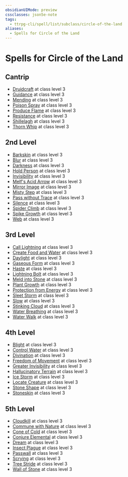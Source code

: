 ```yaml
---
obsidianUIMode: preview
cssclasses: json5e-note
tags:
  - ttrpg-cli/spell/list/subclass/circle-of-the-land
aliases:
  - Spells for Circle of the Land
---
```

# Spells for Circle of the Land

## Cantrip

- [Druidcraft](3-Mechanics/CLI/spells/druidcraft.md "PHB") at class level 3
- [Guidance](3-Mechanics/CLI/spells/guidance.md "PHB") at class level 3
- [Mending](3-Mechanics/CLI/spells/mending.md "PHB") at class level 3
- [Poison Spray](3-Mechanics/CLI/spells/poison-spray.md "PHB") at class level 3
- [Produce Flame](3-Mechanics/CLI/spells/produce-flame.md "PHB") at class level 3
- [Resistance](3-Mechanics/CLI/spells/resistance.md "PHB") at class level 3
- [Shillelagh](3-Mechanics/CLI/spells/shillelagh.md "PHB") at class level 3
- [Thorn Whip](3-Mechanics/CLI/spells/thorn-whip.md "PHB") at class level 3

## 2nd Level

- [Barkskin](3-Mechanics/CLI/spells/barkskin.md "PHB") at class level 3
- [Blur](3-Mechanics/CLI/spells/blur.md "PHB") at class level 3
- [Darkness](3-Mechanics/CLI/spells/darkness.md "PHB") at class level 3
- [Hold Person](3-Mechanics/CLI/spells/hold-person.md "PHB") at class level 3
- [Invisibility](3-Mechanics/CLI/spells/invisibility.md "PHB") at class level 3
- [Melf's Acid Arrow](3-Mechanics/CLI/spells/melfs-acid-arrow.md "PHB") at class level 3
- [Mirror Image](3-Mechanics/CLI/spells/mirror-image.md "PHB") at class level 3
- [Misty Step](3-Mechanics/CLI/spells/misty-step.md "PHB") at class level 3
- [Pass without Trace](3-Mechanics/CLI/spells/pass-without-trace.md "PHB") at class level 3
- [Silence](3-Mechanics/CLI/spells/silence.md "PHB") at class level 3
- [Spider Climb](3-Mechanics/CLI/spells/spider-climb.md "PHB") at class level 3
- [Spike Growth](3-Mechanics/CLI/spells/spike-growth.md "PHB") at class level 3
- [Web](3-Mechanics/CLI/spells/web.md "PHB") at class level 3

## 3rd Level

- [Call Lightning](3-Mechanics/CLI/spells/call-lightning.md "PHB") at class level 3
- [Create Food and Water](3-Mechanics/CLI/spells/create-food-and-water.md "PHB") at class level 3
- [Daylight](3-Mechanics/CLI/spells/daylight.md "PHB") at class level 3
- [Gaseous Form](3-Mechanics/CLI/spells/gaseous-form.md "PHB") at class level 3
- [Haste](3-Mechanics/CLI/spells/haste.md "PHB") at class level 3
- [Lightning Bolt](3-Mechanics/CLI/spells/lightning-bolt.md "PHB") at class level 3
- [Meld into Stone](3-Mechanics/CLI/spells/meld-into-stone.md "PHB") at class level 3
- [Plant Growth](3-Mechanics/CLI/spells/plant-growth.md "PHB") at class level 3
- [Protection from Energy](3-Mechanics/CLI/spells/protection-from-energy.md "PHB") at class level 3
- [Sleet Storm](3-Mechanics/CLI/spells/sleet-storm.md "PHB") at class level 3
- [Slow](3-Mechanics/CLI/spells/slow.md "PHB") at class level 3
- [Stinking Cloud](3-Mechanics/CLI/spells/stinking-cloud.md "PHB") at class level 3
- [Water Breathing](3-Mechanics/CLI/spells/water-breathing.md "PHB") at class level 3
- [Water Walk](3-Mechanics/CLI/spells/water-walk.md "PHB") at class level 3

## 4th Level

- [Blight](3-Mechanics/CLI/spells/blight.md "PHB") at class level 3
- [Control Water](3-Mechanics/CLI/spells/control-water.md "PHB") at class level 3
- [Divination](3-Mechanics/CLI/spells/divination.md "PHB") at class level 3
- [Freedom of Movement](3-Mechanics/CLI/spells/freedom-of-movement.md "PHB") at class level 3
- [Greater Invisibility](3-Mechanics/CLI/spells/greater-invisibility.md "PHB") at class level 3
- [Hallucinatory Terrain](3-Mechanics/CLI/spells/hallucinatory-terrain.md "PHB") at class level 3
- [Ice Storm](3-Mechanics/CLI/spells/ice-storm.md "PHB") at class level 3
- [Locate Creature](3-Mechanics/CLI/spells/locate-creature.md "PHB") at class level 3
- [Stone Shape](3-Mechanics/CLI/spells/stone-shape.md "PHB") at class level 3
- [Stoneskin](3-Mechanics/CLI/spells/stoneskin.md "PHB") at class level 3

## 5th Level

- [Cloudkill](3-Mechanics/CLI/spells/cloudkill.md "PHB") at class level 3
- [Commune with Nature](3-Mechanics/CLI/spells/commune-with-nature.md "PHB") at class level 3
- [Cone of Cold](3-Mechanics/CLI/spells/cone-of-cold.md "PHB") at class level 3
- [Conjure Elemental](3-Mechanics/CLI/spells/conjure-elemental.md "PHB") at class level 3
- [Dream](3-Mechanics/CLI/spells/dream.md "PHB") at class level 3
- [Insect Plague](3-Mechanics/CLI/spells/insect-plague.md "PHB") at class level 3
- [Passwall](3-Mechanics/CLI/spells/passwall.md "PHB") at class level 3
- [Scrying](3-Mechanics/CLI/spells/scrying.md "PHB") at class level 3
- [Tree Stride](3-Mechanics/CLI/spells/tree-stride.md "PHB") at class level 3
- [Wall of Stone](3-Mechanics/CLI/spells/wall-of-stone.md "PHB") at class level 3